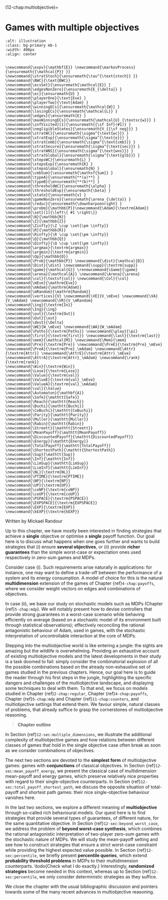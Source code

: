 (12-chap:multiobjective)=
# Games with multiple objectives

```{image} ./../Illustrations/12.jpg
:alt: illustration
:class: bg-primary mb-1
:width: 400px
:align: center
```
```{math}

\newcommand{\expv}{\mathbf{E}} \newcommand{\markovProcess}{\ensuremath{{\mathcal{P}} }}
\newcommand{\stratStoch}{\ensuremath{\tau^{\text{stoch}} }}
\newcommand{\BWC}{\text{BWC}}
\newcommand{\ecsSet}{\ensuremath{\mathcal{E}} }
\newcommand{\edgesNonZero}{\ensuremath{E_{\delta}} }
\newcommand{\ec}{\ensuremath{U} }
\newcommand{\playerOne}{\text{Eve} }
\newcommand{\playerTwo}{\text{Adam} }
\newcommand{\winningECs}{\ensuremath{\mathcal{W}} }
\newcommand{\losingECs}{\ensuremath{\mathcal{L}} }
\newcommand{\edges}{\ensuremath{E} }
\newcommand{\maxWinningECs}{\ensuremath{\mathcal{U}_{\textsc{w}}} }
\newcommand{\infVisited}[1]{\ensuremath{{\sf Inf}(#1)} }
\newcommand{\negligibleStates}{\ensuremath{V_{{\sf neg}}} }
\newcommand{\stratWC}{\ensuremath{\sigma^{\text{wc}}} }
\newcommand{\stratExp}{\ensuremath{\sigma^{\text{e}}} }
\newcommand{\stratComb}{\ensuremath{\sigma^{\text{cmb}}} }
\newcommand{\stratSecure}{\ensuremath{\sigma^{\text{sec}}} }
\newcommand{\stratWNS}{\ensuremath{\sigma^{\text{wns}}} }
\newcommand{\stratGlobal}{\ensuremath{\sigma^{\text{glb}}} }
\newcommand{\stepsWC}{\ensuremath{L} }
\newcommand{\stepsExp}{\ensuremath{K} }
\newcommand{\stepsGlobal}{\ensuremath{N} }
\newcommand{\cmbSum}{\ensuremath{\mathsf{Sum}} }
\newcommand{\typeA}{\ensuremath{**(a)**} }
\newcommand{\typeB}{\ensuremath{**(b)**} }
\newcommand{\thresholdWC}{\ensuremath{\alpha} }
\newcommand{\thresholdExp}{\ensuremath{\beta} }
\newcommand{\state}{\ensuremath{v} }
\newcommand{\gameNonZero}{\ensuremath{\arena_{\delta}} }
\newcommand{\reduc}{\ensuremath{\downharpoonright} }
\newcommand{\probm}{\mathbb{P}}\newcommand{\Adam}{\textrm{Adam}}
\newcommand{\set}[1]{\left\{ #1 \right\}}
\newcommand{\N}{\mathbb{N}}
\newcommand{\Z}{\mathbb{Z}}
\newcommand{\Zinfty}{\Z \cup \set{\pm \infty}}
\newcommand{\R}{\mathbb{R}}
\newcommand{\Rinfty}{\R \cup \set{\pm \infty}}
\newcommand{\Q}{\mathbb{Q}}
\newcommand{\Qinfty}{\Q \cup \set{\pm \infty}}
\newcommand{\argmax}{\textrm{argmax}}
\newcommand{\argmin}{\textrm{argmin}}
\newcommand{\Op}{\mathbb{O}}
\newcommand{\Prob}{\mathbb{P}} \newcommand{\dist}{\mathcal{D}} \newcommand{\Dist}{\dist} \newcommand{\supp}{\textrm{supp}} 
\newcommand{\game}{\mathcal{G}} \renewcommand{\Game}{\game} \newcommand{\arena}{\mathcal{A}} \newcommand{\Arena}{\arena} 
\newcommand{\col}{\textsf{col}} \newcommand{\Col}{\col} 
\newcommand{\mEve}{\mathrm{Eve}}
\newcommand{\mAdam}{\mathrm{Adam}}
\newcommand{\mRandom}{\mathrm{Random}}
\newcommand{\vertices}{V} \newcommand{\VE}{V_\mEve} \newcommand{\VA}{V_\mAdam} \newcommand{\VR}{V_\mRandom} 
\newcommand{\ing}{\textrm{In}}
\newcommand{\Ing}{\ing}
\newcommand{\out}{\textrm{Out}}
\newcommand{\Out}{\out}
\newcommand{\dest}{\Delta} 
\newcommand{\WE}{W_\mEve} \newcommand{\WA}{W_\mAdam} 
\newcommand{\Paths}{\textrm{Paths}} \newcommand{\play}{\pi} \newcommand{\first}{\textrm{first}} \newcommand{\last}{\textrm{last}} 
\newcommand{\mem}{\mathcal{M}} \newcommand{\Mem}{\mem} 
\newcommand{\Pre}{\textrm{Pre}} \newcommand{\PreE}{\textrm{Pre}_\mEve} \newcommand{\PreA}{\textrm{Pre}_\mAdam} \newcommand{\Attr}{\textrm{Attr}} \newcommand{\AttrE}{\textrm{Attr}_\mEve} \newcommand{\AttrA}{\textrm{Attr}_\mAdam} \newcommand{\rank}{\textrm{rank}}
\newcommand{\Win}{\textrm{Win}} 
\newcommand{\Lose}{\textrm{Lose}} 
\newcommand{\Value}{\textrm{val}} 
\newcommand{\ValueE}{\textrm{val}_\mEve} 
\newcommand{\ValueA}{\textrm{val}_\mAdam}
\newcommand{\val}{\Value} 
\newcommand{\Automaton}{\mathbf{A}} 
\newcommand{\Safe}{\mathtt{Safe}}
\newcommand{\Reach}{\mathtt{Reach}} 
\newcommand{\Buchi}{\mathtt{Buchi}} 
\newcommand{\CoBuchi}{\mathtt{CoBuchi}} 
\newcommand{\Parity}{\mathtt{Parity}} 
\newcommand{\Muller}{\mathtt{Muller}} 
\newcommand{\Rabin}{\mathtt{Rabin}} 
\newcommand{\Streett}{\mathtt{Streett}} 
\newcommand{\MeanPayoff}{\mathtt{MeanPayoff}} 
\newcommand{\DiscountedPayoff}{\mathtt{DiscountedPayoff}}
\newcommand{\Energy}{\mathtt{Energy}}
\newcommand{\TotalPayoff}{\mathtt{TotalPayoff}}
\newcommand{\ShortestPath}{\mathtt{ShortestPath}}
\newcommand{\Sup}{\mathtt{Sup}}
\newcommand{\Inf}{\mathtt{Inf}}
\newcommand{\LimSup}{\mathtt{LimSup}}
\newcommand{\LimInf}{\mathtt{LimInf}}
\newcommand{\NL}{\textrm{NL}}
\newcommand{\PTIME}{\textrm{PTIME}}
\newcommand{\NP}{\textrm{NP}}
\newcommand{\UP}{\textrm{UP}}
\newcommand{\coNP}{\textrm{coNP}}
\newcommand{\coUP}{\textrm{coUP}}
\newcommand{\PSPACE}{\textrm{PSPACE}}
\newcommand{\EXPSPACE}{\textrm{EXPSPACE}}
\newcommand{\EXP}{\textrm{EXP}}
\newcommand{\kEXP}{\textrm{kEXP}}
```
Written by Mickael Randour



Up to this chapter, we have mostly been interested in finding strategies that achieve a **single** objective or optimise a **single** payoff function. Our goal here is to discuss what happens when one goes further and wants to build strategies that (i) ensure **several objectives**, or (ii) provide **richer guarantees** than the simple worst-case or expectation ones used respectively in zero-sum games and MDPs. 

Consider case (i). Such requirements arise naturally in applications: for instance, one may want to define a trade-off between the performance of a system and its energy consumption. A model of choice for this is the natural **multidimension** extension of the games of Chapter {ref}`4-chap:payoffs`, where we consider weight vectors on edges and combinations of objectives.

In case (ii), we base our study on stochastic models such as MDPs (Chapter {ref}`5-chap:mdp`). We will notably present how to devise controllers that provide strong guarantees in a worst-case scenario while behaving efficiently on average (based on a stochastic model of its environment built through statistical observations); effectively reconciling the rational antagonistic behaviour of Adam, used in games, with the stochastic interpretation of uncontrollable interaction at the core of MDPs.

Stepping into the multiobjective world is like entering a jungle: the sights are amazing but the wildlife is overwhelming. Providing an exhaustive account of existing multiobjective models and the latest developments in their study is a task doomed to fail: simply consider the combinatorial explosion of all the possible combinations based on the already non-exhaustive set of games studied in the previous chapters. Hence, our goal here is to guide the reader through his first steps in the jungle, highlighting the specific dangers and challenges of the multiobjective landscape, and displaying some techniques to deal with them. To that end, we focus on models studied in Chapter {ref}`2-chap:regular`, Chapter {ref}`4-chap:payoffs`, Chapter {ref}`5-chap:mdp` and Chapter {ref}`11-chap:counters`, and multiobjective settings that extend them. We favour simple, natural classes of problems, that already suffice to grasp the cornerstones of multiobjective reasoning. 

> **Chapter outline**

 In Section {ref}`12-sec:multiple_dimensions`, we illustrate the additional complexity of multiobjective games and how relations between different classes of games that hold in the single objective case often break as soon as we consider combinations of objectives. 

The next two sections are devoted to the **simplest form** of multiobjective games: games with **conjunctions** of classical objectives. In Section {ref}`12-sec:mean_payoff_energy`, we present the classical case of multidimension mean-payoff and energy games, which preserve relatively nice properties with regard to their single-objective counterparts. In Section {ref}`12-sec:total_payoff_shortest_path`, we discuss the opposite situation of total-payoff and shortest path games: their nice single-objective behaviour vanishes here.

In the last two sections, we explore a different meaning of **multiobjective** through so-called rich behavioural models. Our quest here is to find strategies that provide several types of guarantees, of different nature, for the same quantitative objective. In Section {ref}`12-sec:beyond_worst_case`, we address the problem of **beyond worst-case synthesis**, which combines the rational antagonistic interpretation of two-player zero-sum games with the stochastic nature of MDPs. We will study the mean-payoff setting and see how to construct strategies that ensure a strict worst-case constraint while providing the highest expected value possible.
In Section {ref}`12-sec:percentile`, we briefly present **percentile queries**, which extend **probability threshold problems** in MDPs to their multidimension counterparts. \todo{Check what I do exactly.} Interestingly, **randomized strategies** become needed in this context, whereas up to Section {ref}`12-sec:percentile`, we only consider deterministic strategies as they suffice.

We close the chapter with the usual bibliographic discussion and pointers towards some of the many recent advances in multiobjective reasoning.












